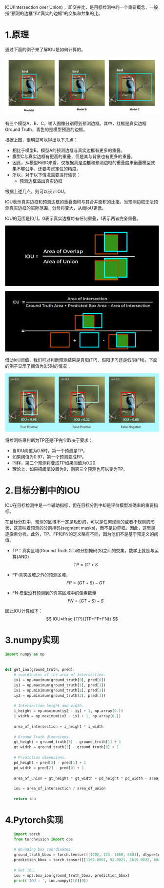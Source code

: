 IOU(Intersection over Union) ，即交并比，是目标检测中的一个重要概念，一般指”预测的边框“和"真实的边框"的交集和并集的比。

# 1.原理

通过下面的例子来了解IOU是如何计算的。

![Intersection Over Union IoU Bird detection by various models](https://raw.githubusercontent.com/chongzicbo/images/main/picgo/1-bird-detection-by-different-models-1024x387.jpg)

有三个模型A、B、C，输入图像分别得到预测边框。其中，红框是真实边框Ground Truth，青色的是模型预测的边框。

根据上图，很明显可以得出以下几点：

- 相比于模型B，模型A的预测边框与真实边框有更多的重叠。
- 模型C与真实边框有更高的重叠，但是其与背景也有更多的重叠。
- 因此，从模型B和C来看，仅根据真是边框和预测边框的重叠度来衡量模型效果不够公平，还要考虑定位的精度。
- 所以，对于以下情况需要进行惩罚：
  - 预测边框溢出真实边框

根据上述几点，则可以设计IOU。

IOU表示真实边框和预测边框的重叠面积与其合并面积的比指。当预测边框无法预测真实边框的实际范围，分母将变大，从而IoU更低。

IOU的范围是[0,1]。0表示真实边框每有任何重叠，1表示两者完全重叠。

![Intersection Over Union IoU Illustration](https://raw.githubusercontent.com/chongzicbo/images/main/picgo/2-iou-illustration-1024x400.png)

![img](https://raw.githubusercontent.com/chongzicbo/images/main/picgo/intersection-over-union-iou-1024x400.jpg)

借助IoU阈值，我们可以判断预测结果是真阳(TP)、假阳(FP)还是假阴(FN)。下面的例子显示了阈值为0.5时的情况：

![Prediction quality based on Intersection Over Union IoU](https://raw.githubusercontent.com/chongzicbo/images/main/picgo/4-birds-prediction-types-1.jpg)

将检测结果判断为TP还是FP完全取决于要求：

- 当IOU阈值为0.5时，第一个预测是TP。
- 如果阈值为0.97，第一个预测变成FP。
- 同样，第二个预测将变成TP如果阈值为0.20.
- 理论上，如果把阈值设置为0，则第三个预测也可以变为TP。

# 2.目标分割中的IOU

IOU在目标检测中是一个辅助指标，但在目标分割中却是评价模型准确率的重要指标。

在目标分割中，预测的区域不一定是矩形的，可以是任何规则的或者不规则的形状，这意味着预测的分割掩码(segment masks)，而不是边界框。因此，这里是逐像素分析。此外，TP、FP和FN的定义略有不同，因为他们不是基于预定义的阈值。

- TP：真实区域(Ground Truth,GT)和分割掩码(S)之间的交集，数学上就是与运算(AND)
  $$
  TP=GT \bullet S
  $$
  

  

- FP:真实区域之外的预测区域。
  $$
  FP=(GT+S)-GT
  $$
  

- FN:模型没有预测到的真实区域中的像素数量
  $$
  FN=(GT+S)-S
  $$
  

因此IOU计算如下：
$$
IOU=\frac {TP}{(TP+FP+FN)}
$$

# 3.numpy实现

```python
import numpy as np


def get_iou(ground_truth, pred):
	# coordinates of the area of intersection.
	ix1 = np.maximum(ground_truth[0], pred[0])
	iy1 = np.maximum(ground_truth[1], pred[1])
	ix2 = np.minimum(ground_truth[2], pred[2])
	iy2 = np.minimum(ground_truth[3], pred[3])

	# Intersection height and width.
	i_height = np.maximum(iy2 - iy1 + 1, np.array(0.))
	i_width = np.maximum(ix2 - ix1 + 1, np.array(0.))

	area_of_intersection = i_height * i_width

	# Ground Truth dimensions.
	gt_height = ground_truth[3] - ground_truth[1] + 1
	gt_width = ground_truth[2] - ground_truth[0] + 1

	# Prediction dimensions.
	pd_height = pred[3] - pred[1] + 1
	pd_width = pred[2] - pred[0] + 1

	area_of_union = gt_height * gt_width + pd_height * pd_width - area_of_intersection

	iou = area_of_intersection / area_of_union

	return iou
```

# 4.Pytorch实现

```python
	import torch
	from torchvision import ops

	# Bounding box coordinates.
	ground_truth_bbox = torch.tensor([[1202, 123, 1650, 868]], dtype=torch.float)
	prediction_bbox = torch.tensor([[1162.0001, 92.0021, 1619.9832, 694.0033]], dtype=torch.float)

	# Get iou.
	iou = ops.box_iou(ground_truth_bbox, prediction_bbox)
	print('IOU : ', iou.numpy()[0][0])
```

